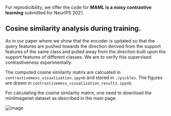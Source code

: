 For reprodicibility, we offer the code for **MAML is a noisy contrastive learning** submitted for NeurIPS 2021.

## Cosine similarity analysis during training.

As in our paper where we show that the encoder is updated so that the query features are pushed towards the direction derived from the support features of the same class and pulled away from the direction built upon the support features of different classes.
We are to verify this supervised contrastiveness experimentally. 

The computed cosine similarity matrix are calcuated in `contrastivemess_visualization.ipynb` and stored in `./pickles`.
The figures are drawn in `contrastivemess_visualization_results.ipynb`.

For calculating the cosine similarity matrix, one need to download the miniImagenet dataset as described in the main page.

![image](https://github.com/IandRover/Noisy-MAML/edit/main/contrastiveness_visualization/Contrastiveness.png)
